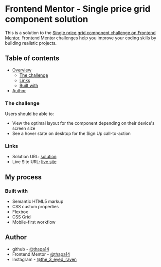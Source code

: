 # Frontend Mentor - Single price grid component solution

This is a solution to the [Single price grid component challenge on Frontend Mentor](https://www.frontendmentor.io/challenges/single-price-grid-component-5ce41129d0ff452fec5abbbc). Frontend Mentor challenges help you improve your coding skills by building realistic projects. 

## Table of contents

- [Overview](#overview)
  - [The challenge](#the-challenge)
  - [Links](#links)
  - [Built with](#built-with)
- [Author](#author)


### The challenge

Users should be able to:

- View the optimal layout for the component depending on their device's screen size
- See a hover state on desktop for the Sign Up call-to-action


### Links

- Solution URL: [solution](https://github.com/thapa14/single-price-card)
- Live Site URL: [live site](https://stellar-pastelito-2856dd.netlify.app/)

## My process

### Built with

- Semantic HTML5 markup
- CSS custom properties
- Flexbox
- CSS Grid
- Mobile-first workflow

## Author

- github - [@thapa14](https://github.com/thapa14)
- Frontend Mentor - [@thapa14](https://www.frontendmentor.io/profile/thapa14)
- Instagram - [@the_3_eyed_raven](https://www.instagram.com/the_3_eyed_raven/)
